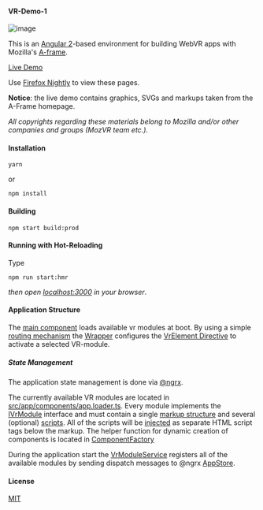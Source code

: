 #### VR-Demo-1

![image](http://imageup.info/upload/big/2016/07/14/57881762015e8.png)

This is an [Angular 2](https://angular.io/)-based environment for building WebVR apps with Mozilla's [A-frame](https://aframe.io/).

[Live Demo](http://brakmic.com/demos/vrdemo/)

Use [Firefox Nightly](https://www.mozilla.org/en-US/firefox/channel/desktop/#nightly) to view these pages.

**Notice**: the live demo contains graphics, SVGs and markups taken from the A-Frame homepage. 

*All copyrights regarding these materials belong to Mozilla and/or other companies and groups (MozVR team etc.)*.

#### Installation

```
yarn 
```

or

```
npm install
```

#### Building 
```
npm start build:prod 
```

#### Running with Hot-Reloading 
Type
```
npm run start:hmr 
```
*then open [localhost:3000](http://localhost:3000) in your browser*.

#### Application Structure 

The [main component](https://github.com/brakmic/Angular_VRDemo/blob/master/src/app/components/app.component.ts) loads available vr modules at boot. By using a simple [routing mechanism](https://github.com/brakmic/Angular_VRDemo/blob/master/src/app/components/app.routes.ts) the [Wrapper](https://github.com/brakmic/Angular_VRDemo/blob/master/src/app/components/shared/wrapper/wrapper.component.ts) configures the [VrElement Directive](https://github.com/brakmic/Angular_VRDemo/blob/master/src/app/components/shared/vr-element/vr-element.directive.ts) to activate a selected VR-module.


##### State Management

The application state management is done via [@ngrx](https://github.com/ngrx/ngrx.github.io). 

The currently available VR modules are located in [src/app/components/app.loader.ts](https://github.com/brakmic/Angular_VRDemo/blob/master/src/app/components/app.loader.ts). Every module implements the [IVrModule](https://github.com/brakmic/Angular_VRDemo/blob/master/src/app/interfaces/declarations/IVrModule.ts) interface and must contain a single [markup structure](https://github.com/brakmic/Angular_VRDemo/blob/master/src/app/interfaces/declarations/IVrModule.ts#L7) and several (optional) [scripts](https://github.com/brakmic/Angular_VRDemo/blob/master/src/app/interfaces/declarations/IVrModule.ts#L8). All of the scripts will be [injected](https://github.com/brakmic/Angular_VRDemo/blob/master/src/app/components/shared/vr-element/vr-element.directive.ts) as separate HTML script tags below the markup. The helper function for dynamic creation of components is located in [ComponentFactory](https://github.com/brakmic/Angular_VRDemo/blob/master/src/app/helpers/component-factory/component-factory.ts)

During the application start the [VrModuleService](https://github.com/brakmic/Angular_VRDemo/blob/master/src/app/services/vr-module/vr-module.service.ts) registers all of the available modules by sending dispatch messages to @ngrx [AppStore](https://github.com/brakmic/Angular_VRDemo/blob/master/src/app/stores/app/app.store.ts). 

#### License 

[MIT](https://github.com/brakmic/Angular_VRDemo/blob/master/LICENSE)
